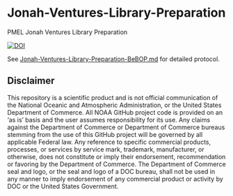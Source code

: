 # Jonah-Ventures-Library-Preparation
PMEL Jonah Ventures Library Preparation

[![DOI]()]()

See [Jonah-Ventures-Library-Preparation-BeBOP.md](https://github.com/marinednadude/Jonah-Ventures-Library-Preparation/blob/main/Jonah-Ventures-Library-Preparation-BeBOP.md) for detailed protocol.  

## Disclaimer
This repository is a scientific product and is not official communication of the National Oceanic and Atmospheric Administration, or the United States Department of Commerce. All NOAA GitHub project code is provided on an ‘as is’ basis and the user assumes responsibility for its use. Any claims against the Department of Commerce or Department of Commerce bureaus stemming from the use of this GitHub project will be governed by all applicable Federal law. Any reference to specific commercial products, processes, or services by service mark, trademark, manufacturer, or otherwise, does not constitute or imply their endorsement, recommendation or favoring by the Department of Commerce. The Department of Commerce seal and logo, or the seal and logo of a DOC bureau, shall not be used in any manner to imply endorsement of any commercial product or activity by DOC or the United States Government.
